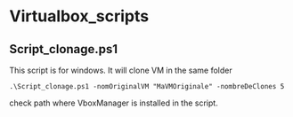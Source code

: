 # Virtualbox_scripts

## Script_clonage.ps1  
This script is for windows. It will clone VM in the same folder  
```
.\Script_clonage.ps1 -nomOriginalVM "MaVMOriginale" -nombreDeClones 5
```
check path where VboxManager is installed in the script.
